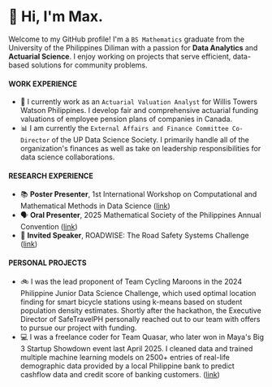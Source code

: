 # 👋 Hi, I'm Max.

Welcome to my GitHub profile! I'm a `BS Mathematics` graduate from the University of the Philippines Diliman with a passion for **Data Analytics** and **Actuarial Science**. I enjoy working on projects that serve efficient, data-based solutions for community problems.

#### WORK EXPERIENCE
* 💼 I currently work as an `Actuarial Valuation Analyst` for Willis Towers Watson Philippines. I develop fair and comprehensive actuarial funding valuations of employee pension plans of companies in Canada.
* 📊 I am currently the `External Affairs and Finance Committee Co-Director` of the UP Data Science Society. I primarily handle all of the organization's finances as well as take on leadership responsibilities for data science collaborations.

#### RESEARCH EXPERIENCE
* 📚 **Poster Presenter**, 1st International Workshop on Computational and Mathematical Methods in Data Science ([link](https://www.facebook.com/IMathUPD/posts/2025-international-workshop-on-computational-and-mathematical-methods-in-data-sc/1161514155982439/))
* 🗣️ **Oral Presenter**, 2025 Mathematical Society of the Philippines Annual Convention ([link](https://www.mathsociety.ph/))
* 🎤 **Invited Speaker**, ROADWISE: The Road Safety Systems Challenge ([link](https://www.facebook.com/p/RoadWise-Safe-Systems-Challenge-Philippines-61576205827063/))

#### PERSONAL PROJECTS
* 🚲 I was the lead proponent of Team Cycling Maroons in the 2024 Philippine Junior Data Science Challenge, which used optimal location finding for smart bicycle stations using k-means based on student population density estimates. Shortly after the hackathon, the Executive Director of SafeTravelPH personally reached out to our team with offers to pursue our project with funding.
* 💻 I was a freelance coder for Team Quasar, who later won in Maya's Big 3 Startup Showdown event last April 2025. I cleaned data and trained multiple machine learning models on 2500+ entries of real-life demographic data provided by a local Philippine bank to predict cashflow data and credit score of banking customers. ([link](https://manilastandard.net/tech/314584265/maya-champions-young-innovators-at-the-big-3-startup-showdown.html))

